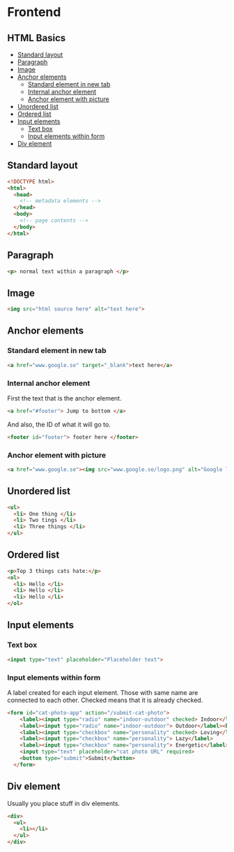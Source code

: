 # Frontend

## HTML Basics
- [Standard layout](#standard-layout)
- [Paragraph](#paragraph)
- [Image](#image)
- [Anchor elements](#anchor-elements)
  * [Standard element in new tab](#standard-element-in-new-tab)
  * [Internal anchor element](#internal-anchor-element)
  * [Anchor element with picture](#anchor-element-with-picture)
- [Unordered list](#unordered-list)
- [Ordered list](#ordered-list)
- [Input elements](#input-elements)
  * [Text box](#text-box)
  * [Input elements within form](#input-elements-within-form)
- [Div element](#div-element)

## Standard layout
```html
<!DOCTYPE html>
<html>
  <head>
    <!-- metadata elements -->
  </head>
  <body>
    <!-- page contents -->
  </body>
</html>
```

## Paragraph
```html
<p> normal text within a paragraph </p>
```

## Image
```html
<img src="html source here" alt="text here">
```

## Anchor elements

### Standard element in new tab
```html
<a href="www.google.se" target="_blank">text here</a>
```

### Internal anchor element
First the text that is the anchor element.
```html
<a href="#footer"> Jump to bottom </a>
```
And also, the ID of what it will go to.
```html
<footer id="footer"> footer here </footer>
```

### Anchor element with picture
```html
<a href="www.google.se"><img src="www.google.se/logo.png" alt="Google logo"></a>
```

## Unordered list
```html
<ul>
  <li> One thing </li>
  <li> Two tings </li>
  <li> Three things </li>
</ul>
```

## Ordered list
```html
<p>Top 3 things cats hate:</p>
<ol>
  <li> Hello </li>
  <li> Hello </li>
  <li> Hello </li>
</ol>
```

## Input elements

### Text box
```html
<input type="text" placeholder="Placeholder text"> 
```

### Input elements within form
A label created for each input element. Those with same name are connected to each other. 
Checked means that it is already checked.

```html
<form id="cat-photo-app" action="/submit-cat-photo">
    <label><input type="radio" name="indoor-outdoor" checked> Indoor</label>
    <label><input type="radio" name="indoor-outdoor"> Outdoor</label><br>
    <label><input type="checkbox" name="personality" checked> Loving</label>
    <label><input type="checkbox" name="personality"> Lazy</label>
    <label><input type="checkbox" name="personality"> Energetic</label><br>
    <input type="text" placeholder="cat photo URL" required>
    <button type="submit">Submit</button>
  </form>

```

## Div element
Usually you place stuff in div elements.
```html
<div>
  <ul>
    <li></li>
  </ul>
</div>
```




